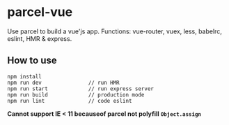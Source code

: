 # parcel-vue
Use parcel to build a vue'js app.
Functions: vue-router, vuex, less, babelrc, eslint, HMR & express.

## How to use
```
npm install
npm run dev               // run HMR
npm run start             // run express server
npm run build             // production mode
npm run lint              // code eslint
```

**Cannot support IE < 11 becauseof parcel not polyfill `Object.assign`**
